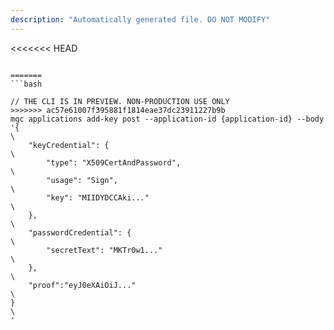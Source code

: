 ```yaml
---
description: "Automatically generated file. DO NOT MODIFY"
---
```


<<<<<<< HEAD
```cli

=======
```bash

// THE CLI IS IN PREVIEW. NON-PRODUCTION USE ONLY
>>>>>>> ac57e61007f395881f1814eae37dc23911227b9b
mgc applications add-key post --application-id {application-id} --body '{\
    "keyCredential": {\
        "type": "X509CertAndPassword",\
        "usage": "Sign",\
        "key": "MIIDYDCCAki..."\
    },\
    "passwordCredential": {\
        "secretText": "MKTr0w1..."\
    },\
    "proof":"eyJ0eXAiOiJ..."\
}\
'

```